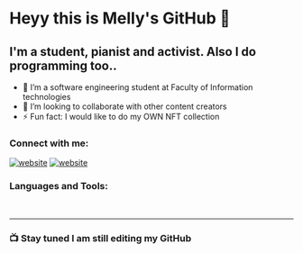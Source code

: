 # Heyy this is Melly's GitHub 👋 

## I'm a student, pianist and activist. Also I do programming too..

- 🌱 I’m a software engineering student at Faculty of Information technologies
- 👯 I’m looking to collaborate with other content creators
- ⚡ Fun fact: I would like to do my OWN NFT collection 

### Connect with me:

[![website](./img/linkedin-light.svg)](https://ba.linkedin.com/in/melissa-memic#gh-light-mode-only)
[![website](./img/linkedin-dark.svg)](https://ba.linkedin.com/in/melissa-memic#gh-dark-mode-only)
&nbsp;&nbsp;
### Languages and Tools:

<br />

---

### 📺 Stay tuned I am still editing my GitHub
